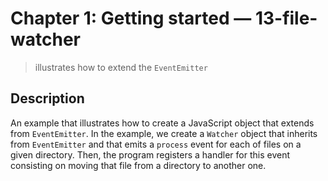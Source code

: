 # Chapter 1: Getting started &mdash; 13-file-watcher
> illustrates how to extend the `EventEmitter`

## Description
An example that illustrates how to create a JavaScript object that extends from `EventEmitter`. In the example, we create a `Watcher` object that inherits from `EventEmitter` and that emits a `process` event for each of files on a given directory. Then, the program registers a handler for this event consisting on moving that file from a directory to another one.

